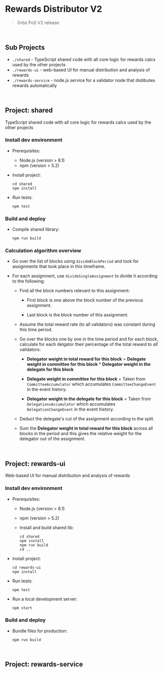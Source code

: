 # Rewards Distributor V2
> Orbs PoS V2 release

&nbsp;

## Sub Projects

* `./shared` - TypeScript shared code with all core logic for rewards calcs used by the other projects
* `./rewards-ui` - web-based UI for manual distribution and analysis of rewards
* `./rewards-service` - node.js service for a validator node that distibutes rewards automatically

&nbsp;

## Project: shared

TypeScript shared code with all core logic for rewards calcs used by the other projects

### Install dev environment

* Prerequisites:

  * Node.js (version > 8.1) 
  * npm (version > 5.2)

* Install project:

  ```
  cd shared
  npm install
  ```

* Run tests:

  ```
  npm test
  ```

### Build and deploy

* Compile shared library:

  ```
  npm run build
  ```

### Calculation algorithm overview

- Go over the list of blocks using `divideBlockPeriod` and look for assignments that took place in this timeframe.

- For each assignment, use `divideSingleAssignment` to divide it according to the following:

    - Find all the block numbers relevant to this assignment:

        * First block is one above the block number of the previous assignment.

        * Last block is the block number of this assignment.

    - Assume the total reward rate (to all validators) was constant during this time period.

    - Go over the blocks one by one in the time period and for each block, calculate for each delgator their percentage of the total reward to *all* validators:

        * **Delegator weight in total reward for this block** = **Delegate weight in committee for this block** * **Delegator weight in the delegate for this block**

        * **Delegate weight in committee for this block** = Taken from `CommitteeAccumulator` which accumulates `CommitteeChangeEvent` in the event history.

        * **Delegator weight in the delegate for this block** = Taken from `DelegationsAccumulator` which accumulates `DelegationChangeEvent` in the event history.

    - Deduct the delegate's cut of the assignment according to the split.

    - Sum the **Delegator weight in total reward for this block** across all blocks in the period and this gives the relative weight for the delegator out of the assignment.

&nbsp;

## Project: rewards-ui

Web-based UI for manual distribution and analysis of rewards

### Install dev environment

* Prerequisites:

  * Node.js (version > 8.1) 
  * npm (version > 5.2)
  * Install and build shared lib:

    ```
    cd shared
    npm install
    npm run build
    cd ..
    ```

* Install project:

  ```
  cd rewards-ui
  npm install
  ```

* Run tests:

  ```
  npm test
  ```

* Run a local development server:

  ```
  npm start
  ```

### Build and deploy

* Bundle files for production:

  ```
  npm run build
  ```

&nbsp;

## Project: rewards-service